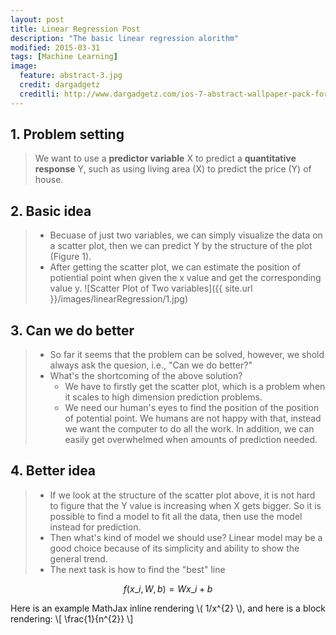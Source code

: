 ```yaml
---
layout: post
title: Linear Regression Post
description: "The basic linear regression alorithm"
modified: 2015-03-31
tags: [Machine Learning]
image:
  feature: abstract-3.jpg
  credit: dargadgetz
  creditli: http://www.dargadgetz.com/ios-7-abstract-wallpaper-pack-for-iphone-5-and-ipod-touch-retina/
---
```

## 1. Problem setting
> We want to use a **predictor variable** X to predict a **quantitative response** Y, such as using living area (X) to predict the price (Y) of house. 


## 2. Basic idea
> - Becuase of just two variables, we can simply visualize the data on a scatter plot, then we can predict Y by the structure of the plot (Figure 1).
> - After getting the scatter plot, we can estimate the position of potiential point when given the x value and get the corresponding value y.
> ![Scatter Plot of Two variables]({{ site.url }}/images/linearRegression/1.jpg)


## 3. Can we do better 
> - So far it seems that the problem can be solved, however, we shold always ask the quesion, i.e., "Can we do better?"
> - What's the shortcoming of the above solution? 
>	- We have to firstly get the scatter plot, which is a problem when it scales to high dimension prediction problems.
>	- We need our human's eyes to find the position of the position of potential point. We humans are not happy with that, instead we want the computer to do all the work. In addition, we can easily get overwhelmed when amounts of prediction needed.

## 4. Better idea
> - If we look at the structure of the scatter plot above, it is not hard to figure that the Y value is increasing when X gets bigger. So it is possible to find a model to fit all the data, then use the model instead for prediction.
> - Then what's kind of model we should use? Linear model may be a good choice because of its simplicity and ability to show the general trend.
> - The next task is how to find the "best" line

$$
f(x\_i, W, b) =  W x\_i + b
$$

Here is an example MathJax inline rendering \\( 1/x^{2} \\), and here is a block rendering: 
\\[ \frac{1}{n^{2}} \\]